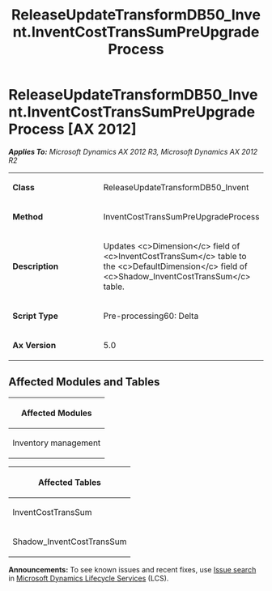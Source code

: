 ﻿---
title: ReleaseUpdateTransformDB50_Invent.InventCostTransSumPreUpgradeProcess
TOCTitle: ReleaseUpdateTransformDB50_Invent.InventCostTransSumPreUpgradeProcess
ms:assetid: 490fbfe5-27e0-92ab-0c71-6948afb1423b
ms:mtpsurl: https://msdn.microsoft.com/en-us/library/JJ685345(v=AX.60)
ms:contentKeyID: 49708030
ms.date: 05/18/2015
mtps_version: v=AX.60
---

# ReleaseUpdateTransformDB50\_Invent.InventCostTransSumPreUpgradeProcess [AX 2012]


_**Applies To:** Microsoft Dynamics AX 2012 R3, Microsoft Dynamics AX 2012 R2_

<table>
<colgroup>
<col style="width: 50%" />
<col style="width: 50%" />
</colgroup>
<tbody>
<tr class="odd">
<td><p><strong>Class</strong></p></td>
<td><p>ReleaseUpdateTransformDB50_Invent</p></td>
</tr>
<tr class="even">
<td><p><strong>Method</strong></p></td>
<td><p>InventCostTransSumPreUpgradeProcess</p></td>
</tr>
<tr class="odd">
<td><p><strong>Description</strong></p></td>
<td><p>Updates &lt;c&gt;Dimension&lt;/c&gt; field of &lt;c&gt;InventCostTransSum&lt;/c&gt; table to the &lt;c&gt;DefaultDimension&lt;/c&gt; field of &lt;c&gt;Shadow_InventCostTransSum&lt;/c&gt; table.</p></td>
</tr>
<tr class="even">
<td><p><strong>Script Type</strong></p></td>
<td><p>Pre-processing60: Delta</p></td>
</tr>
<tr class="odd">
<td><p><strong>Ax Version</strong></p></td>
<td><p>5.0</p></td>
</tr>
</tbody>
</table>


## Affected Modules and Tables

<table>
<colgroup>
<col style="width: 100%" />
</colgroup>
<thead>
<tr class="header">
<th><p>Affected Modules</p></th>
</tr>
</thead>
<tbody>
<tr class="odd">
<td><p>Inventory management</p></td>
</tr>
</tbody>
</table>


<table>
<colgroup>
<col style="width: 100%" />
</colgroup>
<thead>
<tr class="header">
<th><p>Affected Tables</p></th>
</tr>
</thead>
<tbody>
<tr class="odd">
<td><p>InventCostTransSum</p></td>
</tr>
<tr class="even">
<td><p>Shadow_InventCostTransSum</p></td>
</tr>
</tbody>
</table>

  
**Announcements:** To see known issues and recent fixes, use [Issue search](http://go.microsoft.com/fwlink/?linkid=389258) in [Microsoft Dynamics Lifecycle Services](http://go.microsoft.com/fwlink/?linkid=306505) (LCS).

